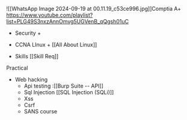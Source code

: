 ![[WhatsApp Image 2024-09-19 at 00.11.19_c53ce996.jpg]]Comptia A+  https://www.youtube.com/playlist?list=PLG49S3nxzAnnOmvg5UGVenB_qQgsh01uC

- Security +

- CCNA
	LInux + [[All About Linux]]

- Skills [[Skill Req]]


Practical 

- Web hacking
	- Api testing :[[Burp Suite -- API]]
	- Sql Injection [[SQL Injection (SQLi)]]
	- Xss
	- Csrf
	- SANS course



